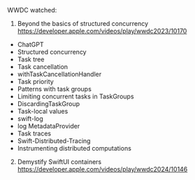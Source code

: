 WWDC watched:
1. Beyond the basics of structured concurrency https://developer.apple.com/videos/play/wwdc2023/10170
- ChatGPT
- Structured concurrency
- Task tree
- Task cancellation
- withTaskCancellationHandler
- Task priority
- Patterns with task groups
- Limiting concurrent tasks in TaskGroups
- DiscardingTaskGroup
- Task-local values
- swift-log
- log MetadataProvider
- Task traces
- Swift-Distributed-Tracing
- Instrumenting distributed computations

2. Demystify SwiftUI containers https://developer.apple.com/videos/play/wwdc2024/10146
